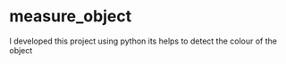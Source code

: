 # measure_object
I developed this project using python its helps to detect the colour of the object
